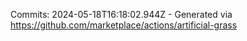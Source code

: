 Commits: 2024-05-18T16:18:02.944Z - Generated via https://github.com/marketplace/actions/artificial-grass
<br>
